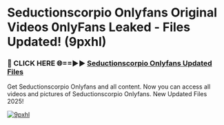 # Seductionscorpio Onlyfans Original Videos 0nlyFans Leaked - Files Updated! (9pxhl)

<h3>🔴 CLICK HERE 🌐==►► <a href="https://tinyurl.com/2m67pmp6" rel="nofollow">Seductionscorpio Onlyfans Updated Files</a></h3>

Get Seductionscorpio Onlyfans and all content. Now you can access all videos and pictures of Seductionscorpio Onlyfans. New Updated Files 2025!

[![9pxhl](https://i.imgur.com/H4QAA4z.gif)](https://tinyurl.com/2m67pmp6)